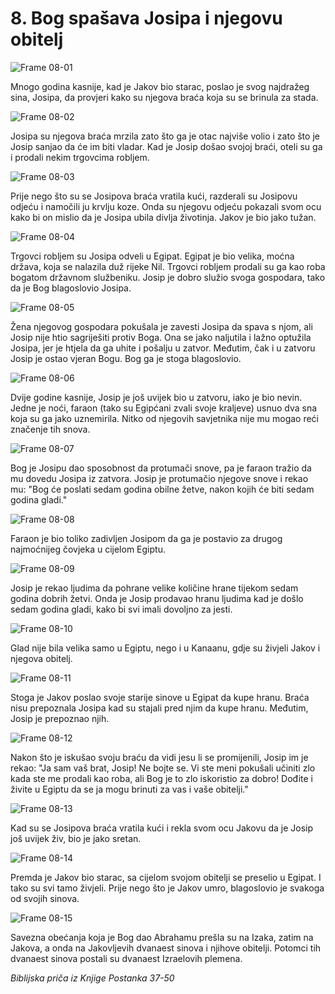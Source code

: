 # 8. Bog spašava Josipa i njegovu obitelj

![Frame 08-01](https://cdn.door43.org/obs/jpg/360px/obs-en-08-01.jpg)

Mnogo godina kasnije, kad je Jakov bio starac, poslao je svog najdražeg sina, Josipa, da provjeri  kako su njegova braća koja su se brinula za stada.

![Frame 08-02](https://cdn.door43.org/obs/jpg/360px/obs-en-08-02.jpg)

Josipa su njegova braća mrzila zato što ga je otac najviše volio i zato što je Josip sanjao da će im biti vladar. Kad je Josip došao svojoj braći, oteli su ga i prodali nekim trgovcima robljem.

![Frame 08-03](https://cdn.door43.org/obs/jpg/360px/obs-en-08-03.jpg)

Prije nego što su se Josipova braća vratila kući, razderali su Josipovu odjeću i namočili ju krvlju koze. Onda su njegovu odjeću pokazali svom ocu kako bi on mislio da je Josipa ubila divlja životinja. Jakov je bio jako tužan.

![Frame 08-04](https://cdn.door43.org/obs/jpg/360px/obs-en-08-04.jpg)

Trgovci robljem su Josipa odveli u Egipat. Egipat je bio velika, moćna država, koja se nalazila duž rijeke Nil. Trgovci robljem prodali su ga kao roba bogatom državnom službeniku. Josip je dobro služio svoga gospodara, tako da je Bog blagoslovio Josipa.

![Frame 08-05](https://cdn.door43.org/obs/jpg/360px/obs-en-08-05.jpg)

Žena njegovog gospodara pokušala je zavesti Josipa da spava s njom, ali Josip nije htio sagriješiti protiv Boga. Ona se jako naljutila i lažno optužila Josipa, jer je htjela da ga uhite i pošalju u zatvor. Međutim, čak i u zatvoru Josip je ostao vjeran Bogu. Bog ga je stoga blagoslovio.

![Frame 08-06](https://cdn.door43.org/obs/jpg/360px/obs-en-08-06.jpg)

Dvije godine kasnije, Josip je još uvijek bio u zatvoru, iako je bio nevin. Jedne je noći, faraon (tako su Egipćani zvali svoje kraljeve) usnuo dva sna koja su ga jako uznemirila. Nitko od njegovih savjetnika nije mu mogao reći značenje tih snova.

![Frame 08-07](https://cdn.door43.org/obs/jpg/360px/obs-en-08-07.jpg)

Bog je Josipu dao sposobnost da protumači snove, pa je faraon tražio da mu dovedu Josipa iz zatvora. Josip je protumačio njegove snove i rekao mu: "Bog će poslati sedam godina obilne žetve, nakon kojih će biti sedam godina gladi."

![Frame 08-08](https://cdn.door43.org/obs/jpg/360px/obs-en-08-08.jpg)

Faraon je bio toliko zadivljen Josipom da ga je postavio za drugog najmoćnijeg čovjeka u cijelom Egiptu.

![Frame 08-09](https://cdn.door43.org/obs/jpg/360px/obs-en-08-09.jpg)

Josip je rekao ljudima da pohrane velike količine hrane tijekom sedam godina dobrih žetvi. Onda je Josip prodavao hranu ljudima kad je došlo sedam godina gladi, kako bi svi imali dovoljno za jesti.

![Frame 08-10](https://cdn.door43.org/obs/jpg/360px/obs-en-08-10.jpg)

Glad nije bila velika samo u Egiptu, nego i u Kanaanu, gdje su živjeli Jakov i njegova obitelj.

![Frame 08-11](https://cdn.door43.org/obs/jpg/360px/obs-en-08-11.jpg)

Stoga je Jakov poslao svoje starije sinove u Egipat da kupe hranu. Braća nisu prepoznala Josipa kad su stajali pred njim da kupe hranu. Međutim, Josip je prepoznao njih.

![Frame 08-12](https://cdn.door43.org/obs/jpg/360px/obs-en-08-12.jpg)

Nakon što je iskušao svoju braću da vidi jesu li se promijenili, Josip im je rekao: "Ja sam vaš brat, Josip! Ne bojte se. Vi ste meni pokušali učiniti zlo kada ste me prodali kao roba, ali Bog je to zlo iskoristio za dobro! Dođite i živite u Egiptu da se ja mogu brinuti za vas i vaše obitelji."

![Frame 08-13](https://cdn.door43.org/obs/jpg/360px/obs-en-08-13.jpg)

Kad su se Josipova braća vratila kući i rekla svom ocu Jakovu da je Josip još uvijek živ, bio je jako sretan.

![Frame 08-14](https://cdn.door43.org/obs/jpg/360px/obs-en-08-14.jpg)

Premda je Jakov bio starac, sa cijelom svojom obitelji se preselio u Egipat. I tako su svi tamo živjeli. Prije nego što je Jakov umro, blagoslovio je svakoga od svojih sinova.

![Frame 08-15](https://cdn.door43.org/obs/jpg/360px/obs-en-08-15.jpg)

Savezna obećanja koja je Bog dao Abrahamu prešla su na Izaka, zatim na Jakova, a onda na Jakovljevih dvanaest sinova i njihove obitelji. Potomci tih dvanaest sinova postali su dvanaest Izraelovih plemena.

_Biblijska priča iz Knjige Postanka 37-50_
